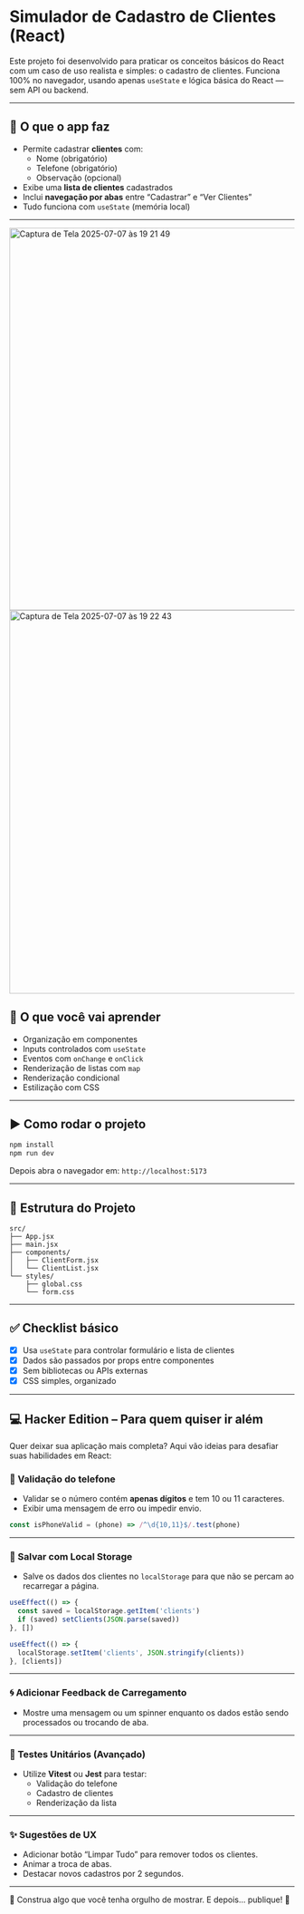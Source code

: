# Simulador de Cadastro de Clientes (React)

Este projeto foi desenvolvido para praticar os conceitos básicos do React com um caso de uso realista e simples: o cadastro de clientes. Funciona 100% no navegador, usando apenas `useState` e lógica básica do React — sem API ou backend.

---

## 🚀 O que o app faz

- Permite cadastrar **clientes** com:
  - Nome (obrigatório)
  - Telefone (obrigatório)
  - Observação (opcional)
- Exibe uma **lista de clientes** cadastrados
- Inclui **navegação por abas** entre “Cadastrar” e “Ver Clientes”
- Tudo funciona com `useState` (memória local)

---

<img width="675" alt="Captura de Tela 2025-07-07 às 19 21 49" src="https://github.com/user-attachments/assets/78632d7f-9d08-4e2e-aaf8-404f0cdfb7a8" />

<img width="677" alt="Captura de Tela 2025-07-07 às 19 22 43" src="https://github.com/user-attachments/assets/7fa732de-91db-4f5d-941c-9930c586bee6" />

## 🧠 O que você vai aprender

- Organização em componentes
- Inputs controlados com `useState`
- Eventos com `onChange` e `onClick`
- Renderização de listas com `map`
- Renderização condicional
- Estilização com CSS

---

## ▶️ Como rodar o projeto

```bash
npm install
npm run dev
```

Depois abra o navegador em: `http://localhost:5173`

---

## 📁 Estrutura do Projeto

```
src/
├── App.jsx
├── main.jsx
├── components/
│   ├── ClientForm.jsx
│   └── ClientList.jsx
└── styles/
    ├── global.css
    └── form.css
```

---

## ✅ Checklist básico

- [x] Usa `useState` para controlar formulário e lista de clientes
- [x] Dados são passados por props entre componentes
- [x] Sem bibliotecas ou APIs externas
- [x] CSS simples, organizado

---

## 💻 Hacker Edition – Para quem quiser ir além

Quer deixar sua aplicação mais completa? Aqui vão ideias para desafiar suas habilidades em React:

### 📱 Validação do telefone

- Validar se o número contém **apenas dígitos** e tem 10 ou 11 caracteres.
- Exibir uma mensagem de erro ou impedir envio.

```js
const isPhoneValid = (phone) => /^\d{10,11}$/.test(phone)
```

---

### 💾 Salvar com Local Storage

- Salve os dados dos clientes no `localStorage` para que não se percam ao recarregar a página.

```js
useEffect(() => {
  const saved = localStorage.getItem('clients')
  if (saved) setClients(JSON.parse(saved))
}, [])

useEffect(() => {
  localStorage.setItem('clients', JSON.stringify(clients))
}, [clients])
```

---

### 🌀 Adicionar Feedback de Carregamento

- Mostre uma mensagem ou um spinner enquanto os dados estão sendo processados ou trocando de aba.

---

### 🧪 Testes Unitários (Avançado)

- Utilize **Vitest** ou **Jest** para testar:
  - Validação do telefone
  - Cadastro de clientes
  - Renderização da lista

---

### ✨ Sugestões de UX

- Adicionar botão “Limpar Tudo” para remover todos os clientes.
- Animar a troca de abas.
- Destacar novos cadastros por 2 segundos.

---

🎯 Construa algo que você tenha orgulho de mostrar. E depois... publique! 🚀

